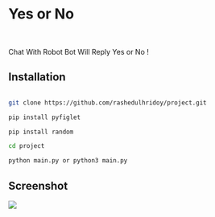 <h1> Yes or No </h1>
<br>
<p> Chat With Robot Bot Will Reply Yes or No !</p>

<h2> Installation </h2>

```bash

git clone https://github.com/rashedulhridoy/project.git

```
```bash
pip install pyfiglet
```
```bash
pip install random
```
```bash
cd project
```
```bash
python main.py or python3 main.py

```

<h2> Screenshot </h2>
<img src="https://i.postimg.cc/y8Q4L54k/434386851-1738312790029881-5535999612859121894-n.png">


